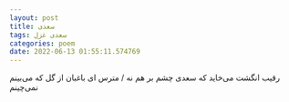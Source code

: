 ```yaml
---
layout: post
title: سعدی
tags: سعدی غزل
categories: poem
date: 2022-06-13 01:55:11.574769
---
```


رقیب انگشت می‌خاید که سعدی چشم بر هم نه / مترس ای باغبان از گل که می‌بینم نمی‌چینم